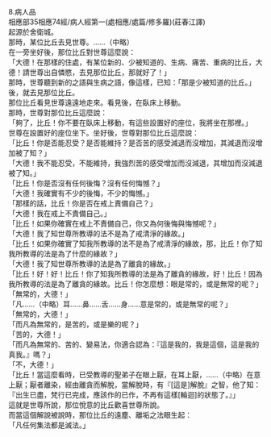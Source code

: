 8.病人品  
相應部35相應74經/病人經第一(處相應/處篇/修多羅)(莊春江譯)  
起源於舍衛城。  
那時，某位比丘去見世尊。……（中略）  
在一旁坐好後，那位比丘對世尊這麼說：  
「大德！在那樣的住處，有某位新的、少被知道的、生病、痛苦、重病的比丘，大德！請世尊出自憐愍，去見那位比丘，那就好了！」  
那時，世尊聽到新的之語與生病之語，像這樣，已知：「那是少被知道的比丘。」後，就去見那位比丘。  
那位比丘看見世尊遠遠地走來。看見後，在臥床上移動。  
那時，世尊對那位比丘這麼說：  
「夠了，比丘！你不要在臥床上移動，有這些設置好的座位，我將坐在那裡。」  
世尊在設置好的座位坐下。坐好後，世尊對那位比丘這麼說：  
「比丘！你是否能忍受？是否能維持？是否苦的感受減退而沒增加，其減退而沒增加被了知？」  
「大德！我不能忍受，不能維持，我強烈苦的感受增加而沒減退，其增加而沒減退被了知。」  
「比丘！你是否沒有任何後悔？沒有任何悔憾？」  
「大德！我確實有不少的後悔，不少的悔憾。」  
「那樣的話，比丘！你是否在戒上責備自己？」  
「大德！我在戒上不責備自己。」  
「比丘！如果你確實在戒上不責備自己，你又為何後悔與悔憾呢？」  
「大德！我了知世尊所教導的法不是為了戒清淨的緣故。」  
「比丘！如果你確實了知我所教導的法不是為了戒清淨的緣故，那，比丘！你了知我所教導的法是為了什麼的緣故？」  
「大德！我了知世尊所教導的法是為了離貪的緣故。」  
「比丘！好！好！比丘！你了知我所教導的法是為了離貪的緣故，好！比丘！因為我所教導的法是為了離貪的緣故。比丘！你怎麼想：眼是常的，或是無常的呢？」  
「無常的，大德！」  
「凡……（中略）耳……鼻……舌……身……意是常的，或是無常的呢？」  
「無常的，大德！」  
「而凡為無常的，是苦的，或是樂的呢？」  
「苦的，大德！」  
「而凡為無常的、苦的、變易法，你適合認為：『這是我的，我是這個，這是我的真我。』嗎？」  
「不，大德！」  
「比丘！當這麼看時，已受教導的聖弟子在眼上厭，在耳上厭，……（中略）在意上厭；厭者離染，經由離貪而解脫，當解脫時，有『[這是]解脫』之智，他了知：『出生已盡，梵行已完成，應該作的已作，不再有這樣[輪迴]的狀態了。』」  
這就是世尊所說，那位悅意的比丘歡喜世尊所說。  
而當這個解說被說時，那位比丘的遠塵、離垢之法眼生起：  
「凡任何集法都是滅法。」  
  
  
